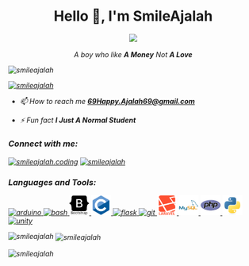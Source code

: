 <h1 align="center">Hello 👋, I'm SmileAjalah</h1>
<p align="center">
  <a href="https://github.com/Ratheshan03/readme-typing-svg"><img src="https://readme-typing-svg.herokuapp.com?lines=UI+/+UX+Designer;Full+Stack+Web+Developer;IT+Enthusiast;Artificial+Intelligence+Addicted;&center=true&width=500&height=50"></a>
</p>
<p align="center">
  <em>
    A boy who like <b>A Money</b> Not <b>A Love</b>
  <br>
</p>

<p align="left"> <img src="https://komarev.com/ghpvc/?username=smileajalah&label=Profile%20views&color=0e75b6&style=flat" alt="smileajalah" /> </p>

<p align="left"> <a href="https://github.com/ryo-ma/github-profile-trophy"><img src="https://github-profile-trophy.vercel.app/?username=smileajalah" alt="smileajalah" /></a> </p>

- 📫 How to reach me **69Happy.Ajalah69@gmail.com**

- ⚡ Fun fact **I Just A Normal Student**

<h3 align="left">Connect with me:</h3>
<p align="left">
<a href="https://instagram.com/smileajalah.coding" target="blank"><img align="center" src="https://raw.githubusercontent.com/codemaker2015/github-profile-readme-generator/master/src/images/icons/Social/instagram.svg" alt="smileajalah.coding" height="30" width="40" /></a>
<a href="https://www.youtube.com/channel/UCPpB4wgOip5XVrqN2xRGhUg" target="blank"><img align="center" src="https://raw.githubusercontent.com/codemaker2015/github-profile-readme-generator/master/src/images/icons/Social/youtube.svg" alt="smileajalah" height="30" width="40" /></a>
</p>

<h3 align="left">Languages and Tools:</h3>
<p align="left"> <a href="https://www.arduino.cc/" target="_blank" rel="noreferrer"> <img src="https://cdn.worldvectorlogo.com/logos/arduino-1.svg" alt="arduino" width="40" height="40"/> <img src="https://www.vectorlogo.zone/logos/gnu_bash/gnu_bash-icon.svg" alt="bash" width="40" height="40"/> </a> <a href="https://getbootstrap.com" target="_blank" rel="noreferrer"> <img src="https://raw.githubusercontent.com/devicons/devicon/master/icons/bootstrap/bootstrap-plain-wordmark.svg" alt="bootstrap" width="40" height="40"/> </a> <a href="https://www.cprogramming.com/" target="_blank" rel="noreferrer"> <img src="https://raw.githubusercontent.com/devicons/devicon/master/icons/c/c-original.svg" alt="c" width="40" height="40"/> </a> <a href="https://flask.palletsprojects.com/" target="_blank" rel="noreferrer"> <img src="https://www.vectorlogo.zone/logos/pocoo_flask/pocoo_flask-icon.svg" alt="flask" width="40" height="40"/> </a> <a href="https://git-scm.com/" target="_blank" rel="noreferrer"> <img src="https://www.vectorlogo.zone/logos/git-scm/git-scm-icon.svg" alt="git" width="40" height="40"/> </a> <a href="https://laravel.com/" target="_blank" rel="noreferrer"> <img src="https://raw.githubusercontent.com/devicons/devicon/master/icons/laravel/laravel-plain-wordmark.svg" alt="laravel" width="40" height="40"/> </a> <a href="https://www.mysql.com/" target="_blank" rel="noreferrer"> <img src="https://raw.githubusercontent.com/devicons/devicon/master/icons/mysql/mysql-original-wordmark.svg" alt="mysql" width="40" height="40"/> </a> <a href="https://www.php.net" target="_blank" rel="noreferrer"> <img src="https://raw.githubusercontent.com/devicons/devicon/master/icons/php/php-original.svg" alt="php" width="40" height="40"/> </a> <a href="https://www.python.org" target="_blank" rel="noreferrer"> <img src="https://raw.githubusercontent.com/devicons/devicon/master/icons/python/python-original.svg" alt="python" width="40" height="40"/> </a> <a href="https://unity.com/" target="_blank" rel="noreferrer"> <img src="https://www.vectorlogo.zone/logos/unity3d/unity3d-icon.svg" alt="unity" width="40" height="40"/> </a> </p>

<p><img align="left" src="https://github-readme-stats.vercel.app/api/top-langs?username=smileajalah&show_icons=true&locale=en&layout=compact" alt="smileajalah" /></p>

<p>&nbsp;<img align="center" src="https://github-readme-stats.vercel.app/api?username=smileajalah&show_icons=true&locale=en" alt="smileajalah" /></p>

<p><img align="center" src="https://github-readme-streak-stats.herokuapp.com/?user=smileajalah&" alt="smileajalah" /></p>

